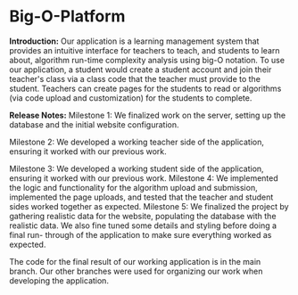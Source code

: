 # Big-O-Platform

**Introduction:**
  Our application is a learning management system that provides an intuitive interface for teachers to teach, and students to learn about, algorithm run-time complexity analysis using big-O notation. To use our application, a student would create a student account and join their teacher's class via a class code that the teacher must provide to the student. Teachers can create pages for the students to read or algorithms (via code upload and customization) for the students to complete.

**Release Notes:**
  Milestone 1: We finalized work on the server, setting up the database and the initial website configuration.
  
  Milestone 2: We developed a working teacher side of the application, ensuring it worked with our previous work.
  
  Milestone 3: We developed a working student side of the application, ensuring it worked with our previous work.
  Milestone 4: We implemented the logic and functionality for the algorithm upload and submission, implemented the page uploads, and tested that the teacher and student sides worked together as expected.
  Milestone 5: We finalized the project by gathering realistic data for the website, populating the database with the realistic data. We also fine tuned some details and styling before doing a final run-                 through of the application to make sure everything worked as expected.

  The code for the final result of our working application is in the main branch. Our other branches were used for organizing our work when developing the application.
  
